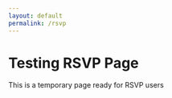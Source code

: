 ```yaml
---
layout: default
permalink: /rsvp
---
```


# Testing RSVP Page

This is a temporary page ready for RSVP users
